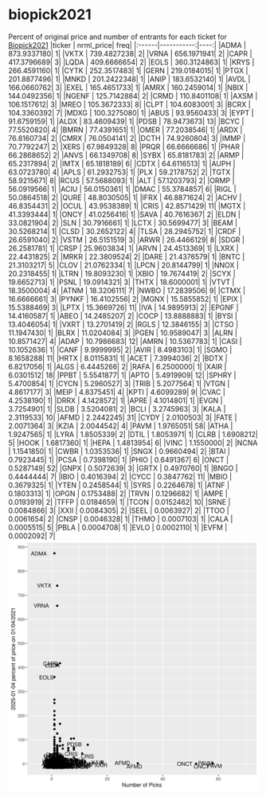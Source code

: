 # biopick2021
Percent of original price and number of entrants for each ticket for [Biopick2021](https://twitter.com/hashtag/Biopick2021)
|ticker |  nrml_price| freq|
|:------|-----------:|----:|
|ADMA   | 873.9337180|    1|
|VKTX   | 739.4827238|    2|
|VRNA   | 656.1971941|    2|
|CAPR   | 417.3796689|    3|
|LQDA   | 409.6666654|    2|
|EOLS   | 360.3124863|    1|
|KRYS   | 266.4591160|    1|
|CYTK   | 252.3517483|    1|
|GERN   | 219.0184015|    1|
|PTGX   | 201.8877496|    1|
|MNKD   | 201.2422348|    1|
|ANIP   | 183.6532140|    1|
|AVDL   | 166.0660762|    3|
|EXEL   | 165.4651733|    1|
|AMRX   | 160.2459014|    1|
|NBIX   | 144.0492356|    1|
|NGENF  | 125.7142884|    2|
|CRMD   | 110.8401108|    1|
|AXSM   | 106.1517612|    3|
|MREO   | 105.3672333|    8|
|CLPT   | 104.6083001|    3|
|BCRX   | 104.3360392|    7|
|MDXG   | 100.3275080|    1|
|ABUS   |  93.9560433|    3|
|EYPT   |  91.6759159|    1|
|ALDX   |  83.4609439|    1|
|PDSB   |  78.9473673|   13|
|BCYC   |  77.5520820|    4|
|BMRN   |  77.4391651|    1|
|OMER   |  77.2038546|    1|
|ARDX   |  76.8160734|    2|
|CMRX   |  76.0504141|    2|
|DCTH   |  74.9260804|    3|
|IMMP   |  70.7792247|    2|
|XERS   |  67.9849328|    8|
|PRQR   |  66.6666686|    1|
|PHAR   |  66.2868652|    2|
|ANVS   |  66.1349708|    8|
|SYBX   |  65.8181783|    2|
|ARMP   |  65.2317894|    2|
|IMTX   |  65.1818189|    6|
|CDTX   |  64.6116513|    1|
|AUPH   |  63.0723780|    4|
|APLS   |  61.2932753|    1|
|PLX    |  59.2178752|    2|
|TGTX   |  58.9215671|    8|
|RCUS   |  57.5688093|    1|
|ALT    |  57.1203793|    2|
|ORMP   |  56.0919566|    1|
|ACIU   |  56.0150361|    1|
|DMAC   |  55.3784857|    6|
|RIGL   |  50.0864518|    2|
|QURE   |  48.8030505|    1|
|IFRX   |  46.8871624|    2|
|ACHV   |  46.8354431|    2|
|OCUL   |  43.9538389|    1|
|CRIS   |  42.8571429|   11|
|MGTX   |  41.3393444|    1|
|ONCY   |  41.0256416|    1|
|SAVA   |  40.7616367|    2|
|ELDN   |  33.0821904|    2|
|SLN    |  30.7916661|    1|
|LCTX   |  30.5699477|    3|
|BEAM   |  30.5268214|    1|
|CLSD   |  30.2652122|    4|
|TLSA   |  28.2945752|    1|
|CRDF   |  26.6591040|    2|
|VSTM   |  26.5151519|    3|
|ARWR   |  26.4466129|    8|
|SDGR   |  26.2581781|    1|
|CRSP   |  25.9603834|    1|
|ARVN   |  24.4513369|    1|
|LXRX   |  22.4431825|    2|
|MRKR   |  22.3809524|    2|
|DARE   |  21.4376579|    1|
|BNTC   |  21.3103217|    5|
|CLOV   |  21.0762334|    1|
|LPCN   |  20.8144799|    1|
|NNOX   |  20.2318455|    1|
|LTRN   |  19.8093230|    1|
|XBIO   |  19.7674419|    2|
|SCYX   |  19.6652713|    1|
|PSNL   |  19.0914321|    3|
|THTX   |  18.6000001|    1|
|VTVT   |  18.3500004|    4|
|ATNM   |  18.3206111|    7|
|NWBO   |  17.2839506|    9|
|CTMX   |  16.6666661|    3|
|PYNKF  |  16.4102556|    2|
|MGNX   |  15.5855852|    1|
|EPIX   |  15.5388469|    3|
|LPTX   |  15.3669726|   11|
|IVA    |  14.9895913|    2|
|EPGNF  |  14.4160587|    1|
|ABEO   |  14.2485207|    2|
|COCP   |  13.8888883|    1|
|BYSI   |  13.4046054|    1|
|VXRT   |  13.2701419|    2|
|RGLS   |  12.3846155|    3|
|CTSO   |  11.1947430|    1|
|BLRX   |  11.0204084|    3|
|PGEN   |  10.9589047|    3|
|ALRN   |  10.8571427|    4|
|ADAP   |  10.7986683|   12|
|AMRN   |  10.5367783|    1|
|CASI   |  10.1052636|    1|
|CANF   |   9.9999995|    2|
|AVIR   |   8.4983103|    1|
|SGMO   |   8.1658288|   11|
|HRTX   |   8.0115831|    1|
|ACET   |   7.3994036|    2|
|BDTX   |   6.8217056|    1|
|ALGS   |   6.4445266|    2|
|RAFA   |   6.2500000|    1|
|XAIR   |   6.0301512|   18|
|PPBT   |   5.5541877|    1|
|APTO   |   5.4919909|   12|
|SPHRY  |   5.4700854|    1|
|CYCN   |   5.2960527|    3|
|TRIB   |   5.2077564|    1|
|VTGN   |   4.8617177|    3|
|MEIP   |   4.8375451|    4|
|KPTI   |   4.6099289|    9|
|CVAC   |   4.2538190|    1|
|DRRX   |   4.1428572|    1|
|APRE   |   4.1014801|    1|
|EVGN   |   3.7254901|    1|
|SLDB   |   3.5204081|    2|
|BCLI   |   3.2745963|    3|
|KALA   |   2.3119533|   10|
|AFMD   |   2.2442245|   31|
|CYDY   |   2.0100503|    3|
|FATE   |   2.0071364|    3|
|KZIA   |   2.0044542|    4|
|PAVM   |   1.9765051|   58|
|ATHA   |   1.9247565|    1|
|LYRA   |   1.8505339|    2|
|DTIL   |   1.8053971|    1|
|CLRB   |   1.6908212|    5|
|HOOK   |   1.6817360|    1|
|HEPA   |   1.4813954|    6|
|VINC   |   1.1550000|    2|
|NCNA   |   1.1541850|    1|
|CWBR   |   1.0353536|    1|
|SNGX   |   0.9660494|    2|
|BTAI   |   0.7923445|    1|
|PCSA   |   0.7398190|    1|
|PHIO   |   0.6491367|    6|
|ONCT   |   0.5287149|   52|
|GNPX   |   0.5072639|    3|
|GRTX   |   0.4970760|    1|
|BNGO   |   0.4444444|    7|
|IBIO   |   0.4016394|    2|
|CYCC   |   0.3847762|   11|
|MBIO   |   0.3679325|    1|
|YTEN   |   0.2458544|    1|
|SYRS   |   0.2264678|    1|
|ATNF   |   0.1803313|    1|
|OPGN   |   0.1753488|    2|
|TRVN   |   0.1296682|    1|
|AMPE   |   0.0193919|    2|
|TFFP   |   0.0184659|    1|
|TCON   |   0.0152462|   10|
|SRNE   |   0.0084866|    3|
|XXII   |   0.0084305|    2|
|SEEL   |   0.0063927|    2|
|TTOO   |   0.0061654|    2|
|CNSP   |   0.0046328|    1|
|THMO   |   0.0007103|    1|
|CALA   |   0.0005515|    5|
|PBLA   |   0.0004708|    1|
|EVLO   |   0.0002110|    1|
|EVFM   |   0.0002092|    7|
![retvspicks](biopicks.png?raw=true)
